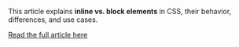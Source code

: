 This article explains **inline vs. block elements** in CSS, their behavior, differences, and use cases. 

[Read the full article here](https://css-display-property.hashnode.dev/explaining-inline-and-block-elements-in-css)